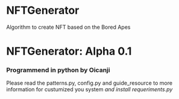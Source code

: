 # NFTGenerator
Algorithm to create NFT based on the Bored Apes
<h1> NFTGenerator: Alpha 0.1 </h1>
<h3> Programmend in python by Oicanji </h3>

Please read the patterns.py, config.py and guide_resource to more information for custumized you system
<i> and install requeriments.py </i>
